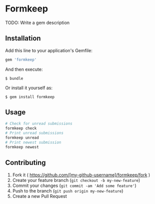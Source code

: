 # Formkeep

TODO: Write a gem description

## Installation

Add this line to your application's Gemfile:

```ruby
gem 'formkeep'
```

And then execute:

    $ bundle

Or install it yourself as:

    $ gem install formkeep

## Usage

~~~rb
# Check for unread submissions
formkeep check
# Print unread submissions
formkeep unread
# Print newest submission
formkeep newest
~~~

## Contributing

1. Fork it ( https://github.com/[my-github-username]/formkeep/fork )
2. Create your feature branch (`git checkout -b my-new-feature`)
3. Commit your changes (`git commit -am 'Add some feature'`)
4. Push to the branch (`git push origin my-new-feature`)
5. Create a new Pull Request
